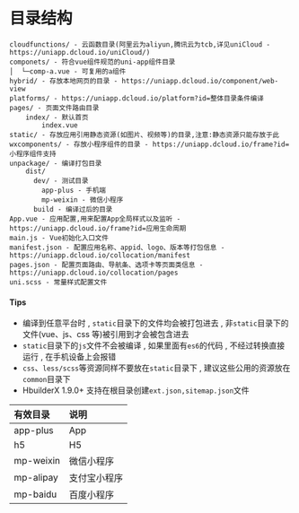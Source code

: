 # 目录结构

```
cloudfunctions/ - 云函数目录(阿里云为aliyun,腾讯云为tcb,详见uniCloud - https://uniapp.dcloud.io/uniCloud/)
componets/ - 符合vue组件规范的uni-app组件目录
│  └─comp-a.vue - 可复用的a组件
hybrid/ - 存放本地网页的目录 - https://uniapp.dcloud.io/component/web-view
platforms/ - https://uniapp.dcloud.io/platform?id=整体目录条件编译
pages/ - 页面文件路由目录
    index/ - 默认首页
        index.vue
static/ - 存放应用引用静态资源(如图片、视频等)的目录,注意:静态资源只能存放于此
wxcomponents/ - 存放小程序组件的目录 - https://uniapp.dcloud.io/frame?id=小程序组件支持
unpackage/ - 编译打包目录
    dist/
      dev/ - 测试目录
        app-plus - 手机端
        mp-weixin - 微信小程序
      build - 编译过后的目录
App.vue - 应用配置,用来配置App全局样式以及监听 - https://uniapp.dcloud.io/frame?id=应用生命周期
main.js - Vue初始化入口文件
manifest.json - 配置应用名称、appid、logo、版本等打包信息 - https://uniapp.dcloud.io/collocation/manifest
pages.json - 配置页面路由、导航条、选项卡等页面类信息 - https://uniapp.dcloud.io/collocation/pages
uni.scss - 常量样式配置文件
```

#### Tips

* 编译到任意平台时 , `static`目录下的文件均会被打包进去 , 非`static`目录下的文件\(vue、js、css 等\)被引用到才会被包含进去
* `static`目录下的`js`文件不会被编译 , 如果里面有`es6`的代码 , 不经过转换直接运行 , 在手机设备上会报错
* `css`、`less/scss`等资源同样不要放在`static`目录下 , 建议这些公用的资源放在`common`目录下
* HbuilderX 1.9.0+ 支持在根目录创建`ext.json,sitemap.json`文件

| 有效目录 | 说明 |
| :--- | :--- |
| app-plus | App |
| h5 | H5 |
| mp-weixin | 微信小程序 |
| mp-alipay | 支付宝小程序 |
| mp-baidu | 百度小程序 |

  




